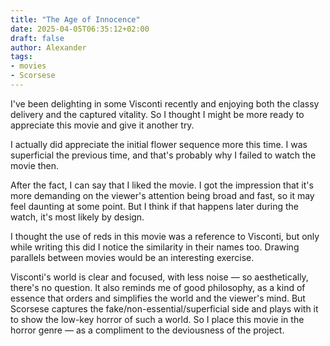 ```yaml
---
title: "The Age of Innocence"
date: 2025-04-05T06:35:12+02:00
draft: false
author: Alexander
tags:
- movies
- Scorsese
---
```


I've been delighting in some Visconti recently and enjoying both the classy delivery and the captured vitality.
So I thought I might be more ready to appreciate this movie and give it another try.

I actually did appreciate the initial flower sequence more this time.
I was superficial the previous time, and that's probably why I failed to watch the movie then.

After the fact, I can say that I liked the movie.
I got the impression that it's more demanding on the viewer's attention being broad and fast, so it may feel daunting at some point. But I think if that happens later during the watch, it's most likely by design.

I thought the use of reds in this movie was a reference to Visconti, but only while writing this did I notice the similarity in their names too.
Drawing parallels between movies would be an interesting exercise.

Visconti's world is clear and focused, with less noise — so aesthetically, there's no question.
It also reminds me of good philosophy, as a kind of essence that orders and simplifies the world and the viewer's mind.
But Scorsese captures the fake/non-essential/superficial side and plays with it to show the low-key horror of such a world.
So I place this movie in the horror genre — as a compliment to the deviousness of the project.
